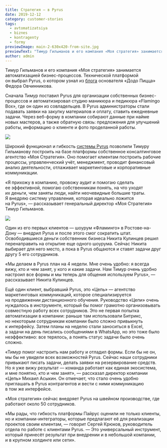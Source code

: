 ```yaml
---
title: Стратегия — в Pyrus
date: 2019-12-12
category: customer-stories
tags:
  - avtomatizatsiya
  - biznes
  - kontragenty
  - formy
previewImage: main-2-630x420-from-site.jpg
previewText: "Тимур Гильманов и его компания «Моя стратегия» занимается автоматизацией бизнес-процессов. Технической платформой он выбрал Pyrus, о котором узнал из блога основателя «Додо Пицца» Федора Овчинникова."
author: admin
---
```

Тимур Гильманов и его компания «Моя стратегия» занимается автоматизацией бизнес-процессов. Технической платформой он выбрал Pyrus, о котором узнал из [блога](https://www.facebook.com/ovchinnikov.fedor/posts/10217688987637611) основателя «Додо Пицца» Федора Овчинникова.

Сначала Тимур поставил Pyrus для организации собственных бизнес-процессов и автоматизировал студию маникюра и педикюра «Flamingo Box», где он один из совладельцев. В Pyrus администраторы стали подавать заявки на закупку материалов и оплату, ставить ежедневные задачи. Через веб-форму в компании собирают данные при найме новых мастеров, а также обратную связь: предложения для улучшений работы, информацию о клиенте и фото проделанной работы.

![](IMG_7322.webp)

Широкий функционал и гибкость [системы Pyrus](https://pyrus.com/ru) позволили Тимуру Гильманову построить на базе платформы собственное консалтинговое агентство «Моя Стратегия». Оно помогает клиентам построить рабочие процессы, управленческий учёт, менеджмент, проводит финансовый анализ деятельности, отлаживает маркетинговые и корпоративные коммуникации.

«Я прихожу в компанию, провожу аудит и помогаю сделать ее эффективной, помогаю собственникам понять, на что уходят их деньги, чем заняты люди, найти неочевидные большие траты. Я внедряю систему управления, которая идеально ложится на Pyrus», — рассказывает генеральный директор «Моя Стратегия» Тимур Гильманов.

![](main-1-1024x683.webp)

Один из его первых клиентов — шоурум «Фламинго» в Ростове-на-Дону — внедрил Pyrus и после этого смог сократить штат. Освободившиеся деньги собственник бизнеса Никита Кулинцев решил перенаправить на открытие еще одного шоурума. Сейчас Никита выбирает для него место, а пока в Pyrus общаются и ставят задачи друг другу 5 его сотрудников.

«Мы делаем в Pyrus план на 4 недели. Мне очень удобно: я всегда вижу, кто и чем занят, у кого и какие задачи. Нам Тимур очень удобно настроил все формы и мы теперь для общения используем Pyrus», — рассказывает Никита Кулинцев.

Ещё один клиент, выбравший Pyrus, это «Цепь» — агентство маркетинговых коммуникаций, которое специализируется на продвижении дистанционного обучения. Руководство «Цепи» очень нуждалось в инструменте, который бы помог грамотно организовывать совместную работу всех сотрудников. Это не первая попытка автоматизации в компании: раньше там использовали Битрикс, но некоторым сотрудникам компании было сложно привыкнуть к интерфейсу. Затем планы на неделю стали заноситься в Excеl, а задачи на день писались сообщениями в WhatsApp, но это тоже было неэффективно: все терялось, а понять статус задачи было очень сложно.

«Тимур помог настроить нам работу и отладил формы. Если бы не он, мы бы не увидели всех возможностей Pyrus. Сейчас наши сотрудники привыкают писать задачи, делать заявки на резервирование средств. Но я уже вижу результат — команда работает как единая экосистема, и мне понятно, кто и чем занят», — рассказал директор компании «Цепь» Михаил Асыкин. Он отмечает, что стало очень удобно приглашать в Pyrus контрагентов и вести с ними коммуникацию в том же интерфейсе.

«Моя стратегия» сейчас внедряет Pyrus на швейном производстве, где работают около 50 сотрудников.

«Мы рады, что гибкость платформы Пайрус оценили не только клиенты, но и компании-интеграторы, которые предлагают её для реализации проектов своим клиентам, — говорит Сергей Крюков, руководитель отдела по работе с клиентами Pyrus. — Это универсальный инструмент, который принесёт результат при внедрении и в небольшой компании, и в крупном холдинге или сети».